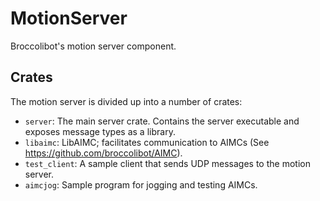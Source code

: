 # MotionServer
Broccolibot's motion server component.

## Crates
The motion server is divided up into a number of crates:
* `server`: The main server crate. Contains the server executable and exposes message types as a library.
* `libaimc`: LibAIMC; facilitates communication to AIMCs (See https://github.com/broccolibot/AIMC).
* `test_client`: A sample client that sends UDP messages to the motion server.
* `aimcjog`: Sample program for jogging and testing AIMCs.
